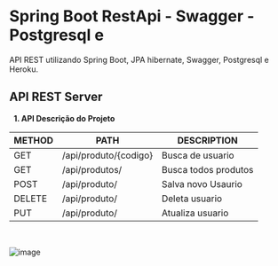 
# Spring Boot RestApi  - Swagger - Postgresql e  #

API REST utilizando Spring Boot, JPA hibernate, Swagger, Postgresql e Heroku. 


## API REST Server ##

&nbsp;
**1. API Descrição do Projeto**

METHOD | PATH | DESCRIPTION 
------------|-----|------------
GET |    /api/produto/{codigo}| Busca de usuario 
GET |    /api/produtos/       | Busca todos produtos
POST |   /api/produto/        | Salva novo Usaurio 
DELETE | /api/produto/        | Deleta usuario 
PUT |    /api/produto/        | Atualiza usuario

&nbsp;

![image](https://user-images.githubusercontent.com/35000699/108603020-4df69f00-739d-11eb-9d64-ef43b02cae8e.png)



